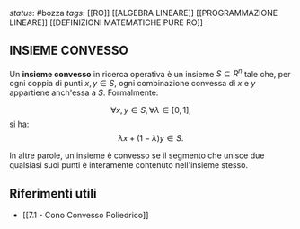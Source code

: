 *status*: #bozza
*tags*: [[RO]] [[ALGEBRA LINEARE]] [[PROGRAMMAZIONE LINEARE]] [[DEFINIZIONI MATEMATICHE PURE RO]]

## INSIEME CONVESSO

Un **insieme convesso** in ricerca operativa è un insieme $S⊆R^n$ tale che, per ogni coppia di punti $x,y∈S$, ogni combinazione convessa di $x$ e $y$ appartiene anch'essa a $S$. Formalmente:

$$ ∀x,y∈S,  ∀λ∈[0,1],$$
si ha:
$$λx+(1−λ)y∈S. $$

In altre parole, un insieme è convesso se il segmento che unisce due qualsiasi suoi punti è interamente contenuto nell'insieme stesso.

## Riferimenti utili

* [[7.1 - Cono Convesso Poliedrico]]